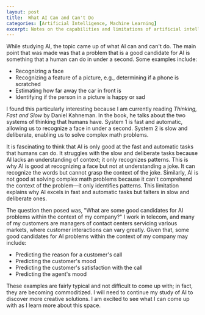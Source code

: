 ```yaml
---
layout: post
title:  What AI Can and Can't Do
categories: [Artificial Intelligence, Machine Learning]
excerpt: Notes on the capabilities and limitations of artificial intelligence.
---
```


While studying AI, the topic came up of what AI can and can't do. The main point that was made was that a problem that is a good candidate for AI is something that a human can do in under a second. Some examples include:

- Recognizing a face
- Recognizing a feature of a picture, e.g., determining if a phone is scratched
- Estimating how far away the car in front is
- Identifying if the person in a picture is happy or sad

I found this particularly interesting because I am currently reading *Thinking, Fast and Slow* by Daniel Kahneman. In the book, he talks about the two systems of thinking that humans have. System 1 is fast and automatic, allowing us to recognize a face in under a second. System 2 is slow and deliberate, enabling us to solve complex math problems.

It is fascinating to think that AI is only good at the fast and automatic tasks that humans can do. It struggles with the slow and deliberate tasks because AI lacks an understanding of context; it only recognizes patterns. This is why AI is good at recognizing a face but not at understanding a joke. It can recognize the words but cannot grasp the context of the joke. Similarly, AI is not good at solving complex math problems because it can't comprehend the context of the problem—it only identifies patterns. This limitation explains why AI excels in fast and automatic tasks but falters in slow and deliberate ones.

The question then posed was, "What are some good candidates for AI problems within the context of my company?" I work in telecom, and many of my customers are managers of contact centers servicing various markets, where customer interactions can vary greatly. Given that, some good candidates for AI problems within the context of my company may include:

- Predicting the reason for a customer's call
- Predicting the customer's mood
- Predicting the customer's satisfaction with the call
- Predicting the agent's mood

These examples are fairly typical and not difficult to come up with; in fact, they are becoming commoditized. I will need to continue my study of AI to discover more creative solutions. I am excited to see what I can come up with as I learn more about this space.
